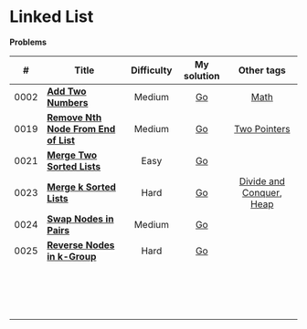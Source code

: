 # Linked List



**Problems**

|  #   | Title                                                        | Difficulty |                         My solution                          |                          Other tags                          |
| :--: | ------------------------------------------------------------ | :--------: | :----------------------------------------------------------: | :----------------------------------------------------------: |
| 0002 | **[Add Two Numbers](https://github.com/Apollo4634/LeetCode/blob/master/problem/linked_list/0002_AddTwoNumbers.md)** |   Medium   | [Go](https://github.com/Apollo4634/LeetCode/blob/master/solution/linked_list/AddTwoNumbers.java) | [Math](https://github.com/Apollo4634/LeetCode/blob/master/solution/math/math.md) |
| 0019 | **[Remove Nth Node From End of List](https://github.com/Apollo4634/LeetCode/blob/master/problem/linked_list/0019_RemoveNthNodeFromEndOfList.md)** |   Medium   | [Go](https://github.com/Apollo4634/LeetCode/blob/master/solution/linked_list/RemoveNthNodeFromEndOfList.java) | [Two Pointers](https://github.com/Apollo4634/LeetCode/blob/master/solution/two_pointers/two_pointers.md) |
| 0021 | **[Merge Two Sorted Lists](https://github.com/Apollo4634/LeetCode/blob/master/problem/linked_list/0021_MergeTwoSortedLists.md)** |    Easy    | [Go](https://github.com/Apollo4634/LeetCode/blob/master/solution/linked_list/MergeTwoSortedLists.java) |                                                              |
| 0023 | **[Merge k Sorted Lists](https://github.com/Apollo4634/LeetCode/blob/master/problem/linked_list/0023_MergeKSortedLists.md)** |    Hard    | [Go](https://github.com/Apollo4634/LeetCode/blob/master/solution/linked_list/MergeKSortedLists.java) | [Divide and Conquer](https://github.com/Apollo4634/LeetCode/blob/master/solution/divide_and_conquer/divide_and_conquer.md), [Heap](https://github.com/Apollo4634/LeetCode/blob/master/solution/heap/heap.md) |
| 0024 | **[Swap Nodes in Pairs](https://github.com/Apollo4634/LeetCode/blob/master/problem/linked_list/0024_SwapNodesInPairs.md)** |   Medium   | [Go](https://github.com/Apollo4634/LeetCode/blob/master/solution/linked_list/SwapNodesInPairs.java) |                                                              |
| 0025 | **[Reverse Nodes in k-Group](https://github.com/Apollo4634/LeetCode/blob/master/problem/linked_list/0025_ReverseNodesInKGroup.md)** |    Hard    | [Go](https://github.com/Apollo4634/LeetCode/blob/master/solution/linked_list/ReverseNodesInKGroup.java) |                                                              |
|      |                                                              |            |                                                              |                                                              |
|      |                                                              |            |                                                              |                                                              |
|      |                                                              |            |                                                              |                                                              |
|      |                                                              |            |                                                              |                                                              |
|      |                                                              |            |                                                              |                                                              |
|      |                                                              |            |                                                              |                                                              |
|      |                                                              |            |                                                              |                                                              |
|      |                                                              |            |                                                              |                                                              |
|      |                                                              |            |                                                              |                                                              |
|      |                                                              |            |                                                              |                                                              |
|      |                                                              |            |                                                              |                                                              |
|      |                                                              |            |                                                              |                                                              |
|      |                                                              |            |                                                              |                                                              |
|      |                                                              |            |                                                              |                                                              |
|      |                                                              |            |                                                              |                                                              |
|      |                                                              |            |                                                              |                                                              |

